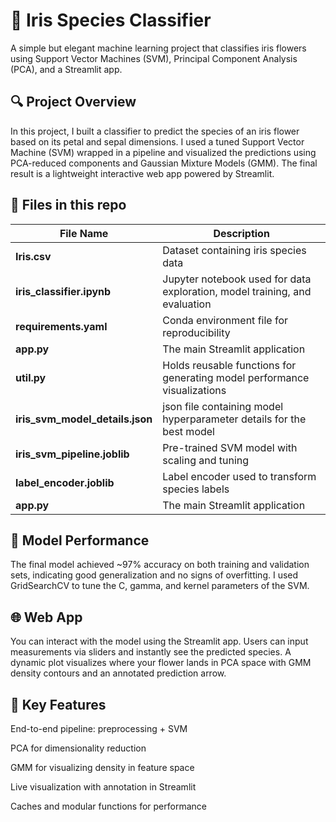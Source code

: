 # 🌸 Iris Species Classifier
A simple but elegant machine learning project that classifies iris flowers using Support Vector Machines (SVM), Principal Component Analysis (PCA), and a Streamlit app.

## 🔍 Project Overview
In this project, I built a classifier to predict the species of an iris flower based on its petal and sepal dimensions. I used a tuned Support Vector Machine (SVM) wrapped in a pipeline and visualized the predictions using PCA-reduced components and Gaussian Mixture Models (GMM). The final result is a lightweight interactive web app powered by Streamlit.

## 📁 Files in this repo
| File Name       | Description |
|----------------|-------------|
| **Iris.csv** | Dataset containing iris species data |
| **iris_classifier.ipynb** | Jupyter notebook used for data exploration, model training, and evaluation |
| **requirements.yaml** | Conda environment file for reproducibility |
| **app.py** | The main Streamlit application |
| **util.py** | Holds reusable functions for generating model performance visualizations |
| **iris_svm_model_details.json** | json file containing model hyperparameter details for the best model |
| **iris_svm_pipeline.joblib** | Pre-trained SVM model with scaling and tuning |
| **label_encoder.joblib** | Label encoder used to transform species labels |
| **app.py** | The main Streamlit application |

## 🧠 Model Performance
The final model achieved ~97% accuracy on both training and validation sets, indicating good generalization and no signs of overfitting.
I used GridSearchCV to tune the C, gamma, and kernel parameters of the SVM.



## 🌐 Web App
You can interact with the model using the Streamlit app. Users can input measurements via sliders and instantly see the predicted species. A dynamic plot visualizes where your flower lands in PCA space with GMM density contours and an annotated prediction arrow.



## 📌 Key Features
End-to-end pipeline: preprocessing + SVM

PCA for dimensionality reduction

GMM for visualizing density in feature space

Live visualization with annotation in Streamlit

Caches and modular functions for performance
